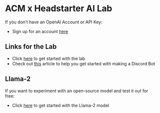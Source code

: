 # ACM x Headstarter AI Lab

If you don't have an OpenAI Account or API Key:
  - Sign up for an account [here](https://platform.openai.com/)

## Links for the Lab
- Click [here](https://colab.research.google.com/github/team-headstart/AI-Lab/blob/main/Headstarter_AI_Lab_Intro.ipynb) to get started with the lab
- Check out [this](https://realpython.com/how-to-make-a-discord-bot-python/) article to help you get started with making a Discord Bot



## Llama-2
If you want to experiment with an open-source model and test it out for free:
- Click [here](https://colab.research.google.com/github/team-headstart/AI-Lab/blob/main/Llama_2.ipynb) to get started with the Llama-2 model
